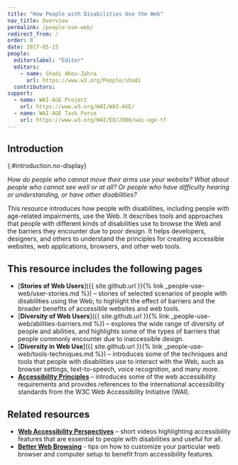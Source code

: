 ```yaml
---
title: "How People with Disabilities Use the Web"
nav_title: Overview
permalink: /people-use-web/
redirect_from: /
order: 0
date: 2017-05-15
people:
  editorslabel: "Editor"
  editors:
    - name: Shadi Abou-Zahra
      url: https://www.w3.org/People/shadi
  contributors:
support:
  - name: WAI-AGE Project
    url: https://www.w3.org/WAI/WAI-AGE/
  - name: WAI-AGE Task Force
    url: https://www.w3.org/WAI/EO/2008/wai-age-tf
---
```


## Introduction
{:#introduction.no-display}

*How do people who cannot move their arms use your website? What about
people who cannot see well or at all? Or people who have difficulty
hearing or understanding, or have other disabilities?*

This resource introduces how people with disabilities, including people
with age-related impairments, use the Web. It describes tools and
approaches that people with different kinds of disabilities use to
browse the Web and the barriers they encounter due to poor design. It
helps developers, designers, and others to understand the principles for
creating accessible websites, web applications, browsers, and other web
tools.

## This resource includes the following pages

-   [**Stories of Web Users**]({{ site.github.url }}{% link _people-use-web/user-stories.md %}) – stories of selected
    scenarios of people with disabilities using the Web, to highlight
    the effect of barriers and the broader benefits of accessible
    websites and web tools.
-   [**Diversity of Web Users**]({{ site.github.url }}{% link _people-use-web/abilities-barriers.md %}) – explores the
    wide range of diversity of people and abilities, and highlights some
    of the types of barriers that people commonly encounter due to
    inaccessible design.
-   [**Diversity in Web Use**]({{ site.github.url }}{% link _people-use-web/tools-techniques.md %}) – introduces some of
    the techniques and tools that people with disabilities use to
    interact with the Web, such as browser settings, text-to-speech,
    voice recognition, and many more.
-   [**Accessibility Principles**](https://www.w3.org/WAI/intro/people-use-web/principles.html) – introduces
    some of the web accessibility requirements and provides references
    to the international accessibility standards from the W3C Web
    Accessibility Initiative (WAI).

## Related resources

-   [**Web Accessibility
    Perspectives**](https://www.w3.org/WAI/perspectives/) – short videos
    highlighting accessibility features that are essential to people
    with disabilities and useful for all.
-   [**Better Web Browsing**](http://www.w3.org/WAI/users/browsing) -
    tips on how to customize your particular web browser and computer
    setup to benefit from accessibility features.

